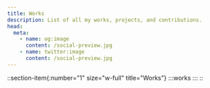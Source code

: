 ```yaml
---
title: Works
description: List of all my works, projects, and contributions.
head:
  meta:
    - name: og:image
      content: /social-preview.jpg
    - name: twitter:image
      content: /social-preview.jpg
---
```


::section-item{:number="1" size="w-full" title="Works"}
  :::works
  :::
::
